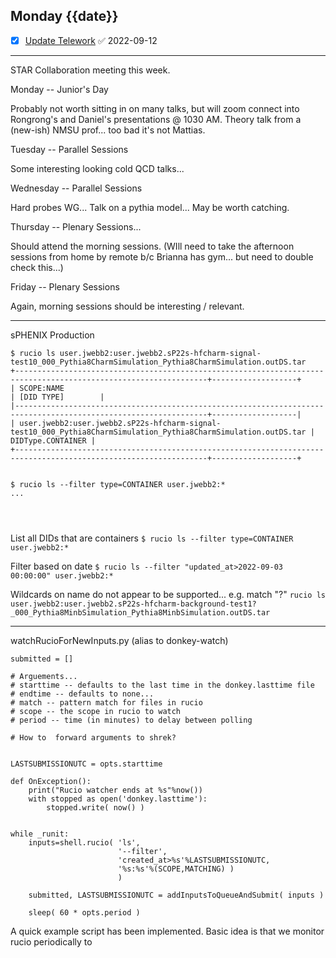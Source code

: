 ## Monday {{date}}

- [x] [Update Telework](https://docs.google.com/spreadsheets/d/16AZZBiKL1s6eGgH2KFiJPnD8-TjRsC0HYy4Qdmbr358/edit#gid=0) ✅ 2022-09-12

------------------------

STAR Collaboration meeting this week.  

Monday -- Junior's Day

Probably not worth sitting in on many talks, but will zoom connect into Rongrong's and Daniel's presentations @ 1030 AM.   Theory talk from a (new-ish) NMSU prof... too bad it's not Mattias. 



Tuesday -- Parallel Sessions

Some interesting looking cold QCD talks... 

Wednesday -- Parallel Sessions

Hard probes WG... Talk on a pythia model... May be worth catching.

Thursday -- Plenary Sessions...

Should attend the morning sessions.  (WIll need to take the afternoon sessions from home by remote b/c Brianna has gym... but need to double check this...)

Friday -- Plenary Sessions

Again, morning sessions should be interesting / relevant.

---------------

sPHENIX Production

```
$ rucio ls user.jwebb2:user.jwebb2.sP22s-hfcharm-signal-test10_000_Pythia8CharmSimulation_Pythia8CharmSimulation.outDS.tar
+-----------------------------------------------------------------------------------------------------------------+-------------------+
| SCOPE:NAME                                                                                                      | [DID TYPE]        |
|-----------------------------------------------------------------------------------------------------------------+-------------------|
| user.jwebb2:user.jwebb2.sP22s-hfcharm-signal-test10_000_Pythia8CharmSimulation_Pythia8CharmSimulation.outDS.tar | DIDType.CONTAINER |
+-----------------------------------------------------------------------------------------------------------------+-------------------+


$ rucio ls --filter type=CONTAINER user.jwebb2:*
...



```
```
```


List all DIDs that are containers
`$ rucio ls --filter type=CONTAINER user.jwebb2:*`



Filter based on date
`$ rucio ls --filter "updated_at>2022-09-03 00:00:00" user.jwebb2:*`

Wildcards on name do not appear to be supported... e.g. match "?"
`rucio ls user.jwebb2:user.jwebb2.sP22s-hfcharm-background-test1?_000_Pythia8MinbSimulation_Pythia8MinbSimulation.outDS.tar`


---------------------

watchRucioForNewInputs.py
(alias to donkey-watch)

```
submitted = []

# Arguements...
# starttime -- defaults to the last time in the donkey.lasttime file
# endtime -- defaults to none... 
# match -- pattern match for files in rucio
# scope -- the scope in rucio to watch
# period -- time (in minutes) to delay between polling

# How to  forward arguments to shrek?


LASTSUBMISSIONUTC = opts.starttime

def OnException():
	print("Rucio watcher ends at %s"%now())
	with stopped as open('donkey.lasttime'):
		stopped.write( now() )


while _runit:
    inputs=shell.rucio( 'ls', 
                        '--filter', 
                        'created_at>%s'%LASTSUBMISSIONUTC,
                        '%s:%s'%(SCOPE,MATCHING) )
                        )

	submitted, LASTSUBMISSIONUTC = addInputsToQueueAndSubmit( inputs )

	sleep( 60 * opts.period )

```
		


A quick example script has been implemented.  Basic idea is that we monitor rucio periodically to 
